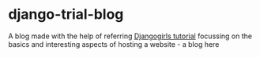 # django-trial-blog

A blog made with the help of referring [Djangogirls tutorial](https://tutorial.djangogirls.org/en/) focussing on the basics and interesting aspects of hosting a website - a blog here
